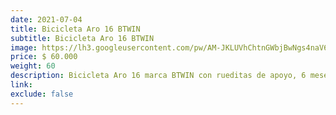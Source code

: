 ```yaml
---
date: 2021-07-04
title: Bicicleta Aro 16 BTWIN
subtitle: Bicicleta Aro 16 BTWIN
image: https://lh3.googleusercontent.com/pw/AM-JKLUVhChtnGWbjBwNgs4naV6lktAj1VQ-KiC9Si-HN5av0Hrvs4x6YcFVDqS-T65aJ8NvF6a7L5tDRHk3qKsuMUWvhhL9NgMyuk-ojQl7J3oBwaXhguDuJm2GTiMPiQ3_FC3FBTcIxJW_c23Z1JTv2bMqcQ=w828-h621-no?authuser=0
price: $ 60.000
weight: 60
description: Bicicleta Aro 16 marca BTWIN con rueditas de apoyo, 6 meses de uso. $80.000 con casco BTWIN y guantes de ciclismo infantil
link: 
exclude: false
---
```


